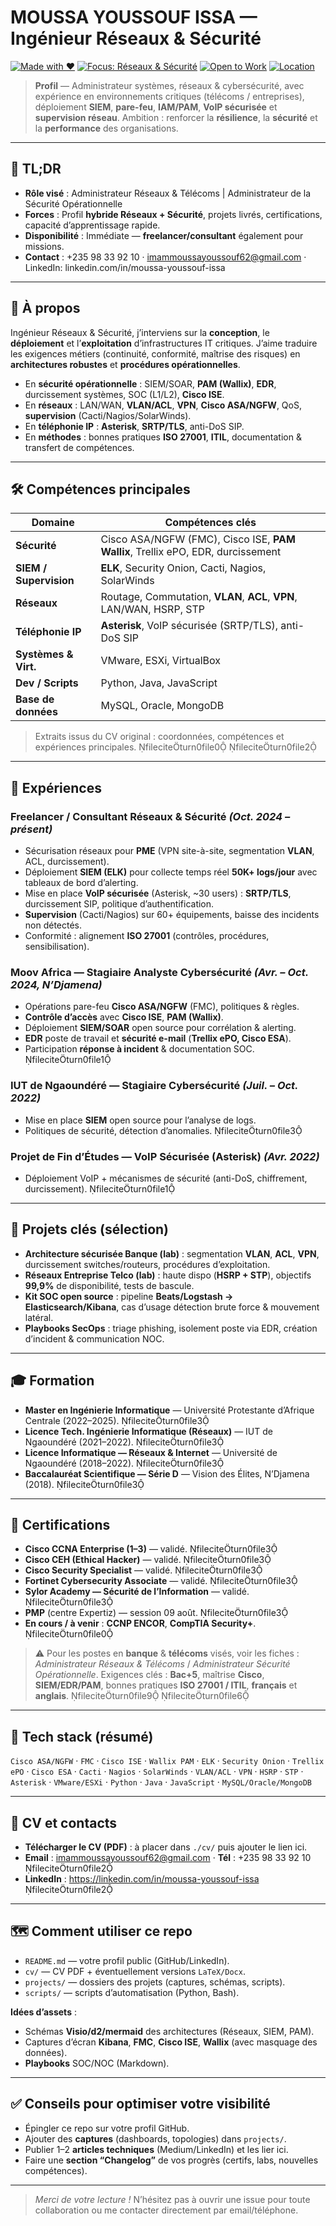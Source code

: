 # MOUSSA YOUSSOUF ISSA — Ingénieur Réseaux & Sécurité

[![Made with ❤️](https://img.shields.io/badge/Made%20with-%E2%9D%A4%EF%B8%8F-informational)](#)
[![Focus: Réseaux & Sécurité](https://img.shields.io/badge/Focus-R%C3%A9seaux%20%26%20S%C3%A9curit%C3%A9-blue)](#)
[![Open to Work](https://img.shields.io/badge/Open%20to-Work-success)](#)
[![Location](https://img.shields.io/badge/N'djamena-Tchad-lightgrey)](#)

> **Profil** — Administrateur systèmes, réseaux & cybersécurité, avec expérience en environnements critiques (télécoms / entreprises), déploiement **SIEM**, **pare-feu**, **IAM/PAM**, **VoIP sécurisée** et **supervision réseau**. Ambition : renforcer la **résilience**, la **sécurité** et la **performance** des organisations.

---

## 📌 TL;DR
- **Rôle visé** : Administrateur Réseaux & Télécoms | Administrateur de la Sécurité Opérationnelle  
- **Forces** : Profil **hybride Réseaux + Sécurité**, projets livrés, certifications, capacité d’apprentissage rapide.  
- **Disponibilité** : Immédiate — **freelancer/consultant** également pour missions.  
- **Contact** : +235 98 33 92 10 · imammoussayoussouf62@gmail.com · LinkedIn: linkedin.com/in/moussa-youssouf-issa

---

## 🧭 À propos
Ingénieur Réseaux & Sécurité, j’interviens sur la **conception**, le **déploiement** et l’**exploitation** d’infrastructures IT critiques. J’aime traduire les exigences métiers (continuité, conformité, maîtrise des risques) en **architectures robustes** et **procédures opérationnelles**.

- En **sécurité opérationnelle** : SIEM/SOAR, **PAM (Wallix)**, **EDR**, durcissement systèmes, SOC (L1/L2), **Cisco ISE**.  
- En **réseaux** : LAN/WAN, **VLAN/ACL**, **VPN**, **Cisco ASA/NGFW**, QoS, **supervision** (Cacti/Nagios/SolarWinds).  
- En **téléphonie IP** : **Asterisk**, **SRTP/TLS**, anti-DoS SIP.  
- En **méthodes** : bonnes pratiques **ISO 27001**, **ITIL**, documentation & transfert de compétences.

---

## 🛠️ Compétences principales

| Domaine | Compétences clés |
|---|---|
| **Sécurité** | Cisco ASA/NGFW (FMC), Cisco ISE, **PAM Wallix**, Trellix ePO, EDR, durcissement |
| **SIEM / Supervision** | **ELK**, Security Onion, Cacti, Nagios, SolarWinds |
| **Réseaux** | Routage, Commutation, **VLAN**, **ACL**, **VPN**, LAN/WAN, HSRP, STP |
| **Téléphonie IP** | **Asterisk**, VoIP sécurisée (SRTP/TLS), anti-DoS SIP |
| **Systèmes & Virt.** | VMware, ESXi, VirtualBox |
| **Dev / Scripts** | Python, Java, JavaScript |
| **Base de données** | MySQL, Oracle, MongoDB |

> Extraits issus du CV original : coordonnées, compétences et expériences principales. fileciteturn0file0 fileciteturn0file2

---

## 💼 Expériences

### Freelancer / Consultant Réseaux & Sécurité *(Oct. 2024 – présent)*
- Sécurisation réseaux pour **PME** (VPN site-à-site, segmentation **VLAN**, ACL, durcissement).
- Déploiement **SIEM (ELK)** pour collecte temps réel **50K+ logs/jour** avec tableaux de bord d’alerting.
- Mise en place **VoIP sécurisée** (Asterisk, ~30 users) : **SRTP/TLS**, durcissement SIP, politique d’authentification.
- **Supervision** (Cacti/Nagios) sur 60+ équipements, baisse des incidents non détectés.
- Conformité : alignement **ISO 27001** (contrôles, procédures, sensibilisation).

### Moov Africa — Stagiaire Analyste Cybersécurité *(Avr. – Oct. 2024, N’Djamena)*
- Opérations pare-feu **Cisco ASA/NGFW** (FMC), politiques & règles.  
- **Contrôle d’accès** avec **Cisco ISE**, **PAM (Wallix)**.  
- Déploiement **SIEM/SOAR** open source pour corrélation & alerting.  
- **EDR** poste de travail et **sécurité e-mail** (**Trellix ePO, Cisco ESA**).  
- Participation **réponse à incident** & documentation SOC. fileciteturn0file1

### IUT de Ngaoundéré — Stagiaire Cybersécurité *(Juil. – Oct. 2022)*
- Mise en place **SIEM** open source pour l’analyse de logs.  
- Politiques de sécurité, détection d’anomalies. fileciteturn0file3

### Projet de Fin d’Études — **VoIP Sécurisée (Asterisk)** *(Avr. 2022)*
- Déploiement VoIP + mécanismes de sécurité (anti-DoS, chiffrement, durcissement). fileciteturn0file1

---

## 🚀 Projets clés (sélection)
- **Architecture sécurisée Banque (lab)** : segmentation **VLAN**, **ACL**, **VPN**, durcissement switches/routeurs, procédures d’exploitation.  
- **Réseaux Entreprise Telco (lab)** : haute dispo (**HSRP + STP**), objectifs **99,9%** de disponibilité, tests de bascule.  
- **Kit SOC open source** : pipeline **Beats/Logstash → Elasticsearch/Kibana**, cas d’usage détection brute force & mouvement latéral.  
- **Playbooks SecOps** : triage phishing, isolement poste via EDR, création d’incident & communication NOC.

---

## 🎓 Formation
- **Master en Ingénierie Informatique** — Université Protestante d’Afrique Centrale (2022–2025). fileciteturn0file3  
- **Licence Tech. Ingénierie Informatique (Réseaux)** — IUT de Ngaoundéré (2021–2022). fileciteturn0file3  
- **Licence Informatique — Réseaux & Internet** — Université de Ngaoundéré (2018–2022). fileciteturn0file3  
- **Baccalauréat Scientifique — Série D** — Vision des Élites, N’Djamena (2018). fileciteturn0file3

---

## 📜 Certifications
- **Cisco CCNA Enterprise (1–3)** — validé. fileciteturn0file3  
- **Cisco CEH (Ethical Hacker)** — validé. fileciteturn0file3  
- **Cisco Security Specialist** — validé. fileciteturn0file3  
- **Fortinet Cybersecurity Associate** — validé. fileciteturn0file3  
- **Sylor Academy — Sécurité de l’Information** — validé. fileciteturn0file3  
- **PMP** (centre Expertiz) — session 09 août. fileciteturn0file3  
- **En cours / à venir** : **CCNP ENCOR**, **CompTIA Security+**. fileciteturn0file0

> ⚠️ Pour les postes en **banque** & **télécoms** visés, voir les fiches : *Administrateur Réseaux & Télécoms* / *Administrateur Sécurité Opérationnelle*. Exigences clés : **Bac+5**, maîtrise **Cisco**, **SIEM/EDR/PAM**, bonnes pratiques **ISO 27001 / ITIL**, **français** et **anglais**. fileciteturn0file9 fileciteturn0file6

---

## 🧩 Tech stack (résumé)
`Cisco ASA/NGFW` · `FMC` · `Cisco ISE` · `Wallix PAM` · `ELK` · `Security Onion` · `Trellix ePO` · `Cisco ESA` · `Cacti` · `Nagios` · `SolarWinds` · `VLAN/ACL` · `VPN` · `HSRP` · `STP` · `Asterisk` · `VMware/ESXi` · `Python` · `Java` · `JavaScript` · `MySQL/Oracle/MongoDB`

---

## 📎 CV et contacts
- **Télécharger le CV (PDF)** : à placer dans `./cv/` puis ajouter le lien ici.  
- **Email** : imammoussayoussouf62@gmail.com · **Tél** : +235 98 33 92 10 fileciteturn0file2  
- **LinkedIn** : https://linkedin.com/in/moussa-youssouf-issa fileciteturn0file2

---

## 🗺️ Comment utiliser ce repo
- `README.md` — votre profil public (GitHub/LinkedIn).  
- `cv/` — CV PDF + éventuellement versions `LaTeX/Docx`.  
- `projects/` — dossiers des projets (captures, schémas, scripts).  
- `scripts/` — scripts d’automatisation (Python, Bash).

**Idées d’assets** :  
- Schémas **Visio/d2/mermaid** des architectures (Réseaux, SIEM, PAM).  
- Captures d’écran **Kibana**, **FMC**, **Cisco ISE**, **Wallix** (avec masquage des données).  
- **Playbooks** SOC/NOC (Markdown).

---

## ✅ Conseils pour optimiser votre visibilité
- Épingler ce repo sur votre profil GitHub.  
- Ajouter des **captures** (dashboards, topologies) dans `projects/`.  
- Publier 1–2 **articles techniques** (Medium/LinkedIn) et les lier ici.  
- Faire une **section “Changelog”** de vos progrès (certifs, labs, nouvelles compétences).

---

> *Merci de votre lecture !* N’hésitez pas à ouvrir une issue pour toute collaboration ou me contacter directement par email/téléphone.
